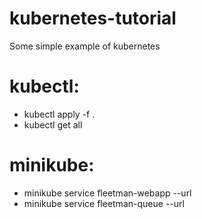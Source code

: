 # kubernetes-tutorial
Some simple example of kubernetes

# kubectl:
- kubectl apply -f .
- kubectl get all


# minikube:
- minikube service fleetman-webapp --url
- minikube service fleetman-queue --url
